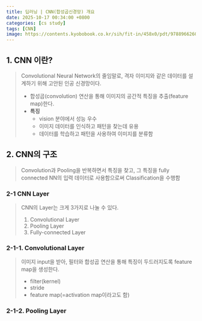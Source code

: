 ```yaml
---
title: 딥러닝 | CNN(합성곱신경망) 개요
date: 2025-10-17 00:34:00 +0800
categories: [cs study]
tags: [CNN]
image: https://contents.kyobobook.co.kr/sih/fit-in/458x0/pdt/9788966260522.jpg 
---
```


## 1. CNN 이란? 
> Convolutional Neural Network의 줄임말로, 격자 이미지와 같은 데이터를 설계하기 위해 고안된 인공 신경망이다.
> - 합성곱(convolution) 연산을 통해 이미지의 공간적 특징을 추출(feature map)한다.
> - **특징**
>   - vision 분야에서 성능 우수 
>   - 이미지 데이터를 인식하고 패턴을 찾는데 유용
>   - 데이터를 학습하고 패턴을 사용하여 이미지를 분류함

## 2. CNN의 구조
> Convolution과 Pooling을 반복하면서 특징을 찾고, 그 특징을 fully connected NN의 입력 데이터로 사용함으로써 Classification을 수행함

### 2-1 CNN Layer
> CNN의 Layer는 크게 3가지로 나눌 수 있다. 
> 1. Convolutional Layer
> 2. Pooling Layer
> 3. Fully-connected Layer

### 2-1-1. Convolutional Layer
> 이미지 input을 받아, 필터와 합성곱 연산을 통해 특징이 두드러지도록 feature map을 생성한다. 
> - filter(kernel)
> - stride
> - feature map(=activation map이라고도 함)

### 2-1-2. Pooling Layer
> 